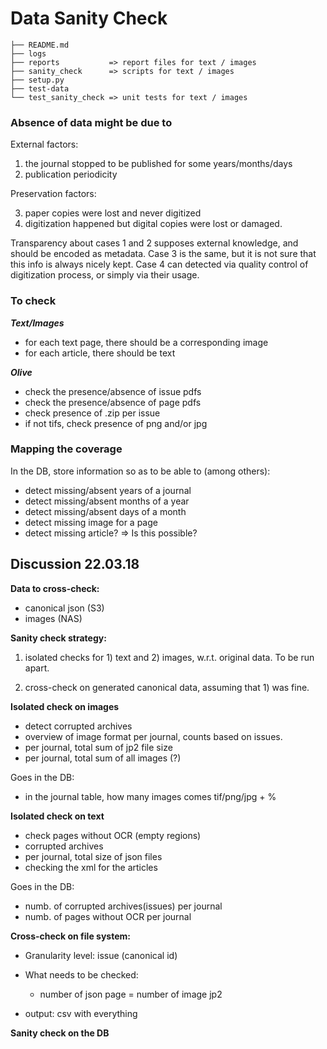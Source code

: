 # Data Sanity Check


```
├── README.md
├── logs
├── reports           => report files for text / images
├── sanity_check      => scripts for text / images
├── setup.py
├── test-data      
└── test_sanity_check => unit tests for text / images
```


### Absence of data might be due to

External factors:

1. the journal stopped to be published for some years/months/days
2. publication periodicity

Preservation factors:

3. paper copies were lost and never digitized
4. digitization happened but digital copies were lost or damaged.

Transparency about cases 1 and 2 supposes external knowledge, and should be encoded as metadata.
Case 3 is the same, but it is not sure that this info is always nicely kept.
Case 4 can detected via quality control of digitization process, or simply via their usage.



### To check

***Text/Images***  
 
- for each text page, there should be a corresponding image
- for each article, there should be text

***Olive***   

- check the presence/absence of issue pdfs
- check the presence/absence of page pdfs
- check presence of .zip per issue
- if not tifs, check presence of png and/or jpg

### Mapping the coverage

In the DB, store information so as to be able to (among others):

- detect missing/absent years of a journal
- detect missing/absent months of a year
- detect missing/absent days of a month
- detect missing image for a page
- detect missing article? => Is this possible?


## Discussion 22.03.18

**Data to cross-check:**   
- canonical json (S3)
- images (NAS)

**Sanity check strategy:**   

1. isolated checks for 1) text and 2) images, w.r.t. original data. To be run apart.

2. cross-check on generated canonical data, assuming that 1) was fine.

**Isolated check on images**
- detect corrupted archives
- overview of image format per journal, counts based on issues.
- per journal, total sum of jp2 file size
- per journal, total sum of all images (?)

Goes in the DB:
- in the journal table, how many images comes tif/png/jpg + %


**Isolated check on text**

- check pages without OCR (empty regions)
- corrupted archives
- per journal, total size of json files
- checking the xml for the articles

Goes in the DB:
- numb. of corrupted archives(issues) per journal
- numb. of pages without OCR per journal

**Cross-check on file system:**

- Granularity level: issue (canonical id)
- What needs to be checked:   
  - number of json page = number of image jp2
 
- output: csv with everything

**Sanity check on the DB**



